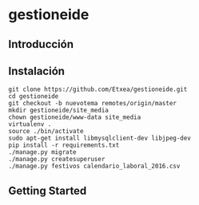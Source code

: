 # gestioneide

## Introducción


## Instalación

```
git clone https://github.com/Etxea/gestioneide.git
cd gestioneide
git checkout -b nuevotema remotes/origin/master
mkdir gestioneide/site_media
chown gestioneide/www-data site_media
virtualenv .
source ./bin/activate
sudo apt-get install libmysqlclient-dev libjpeg-dev
pip install -r requirements.txt
./manage.py migrate
./manage.py createsuperuser
./manage.py festivos calendario_laboral_2016.csv
```

## Getting Started

